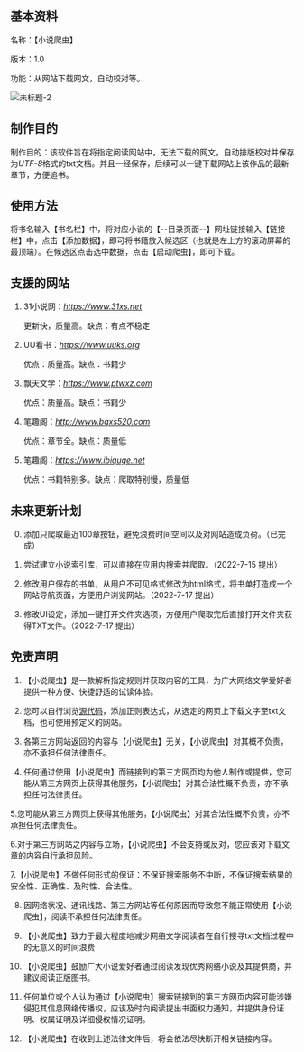 
## **基本资料**

名称：【小说爬虫】

版本：1.0

功能：从网站下载网文，自动校对等。

![未标题-2](https://user-images.githubusercontent.com/78750074/179153333-c544e2c9-b499-43d4-96a2-79edf1a1ee0c.jpg)

## **制作目的**

制作目的：该软件旨在将指定阅读网站中，无法下载的网文，自动排版校对并保存为*UTF-8*格式的txt文档。并且一经保存，后续可以一键下载网站上该作品的最新章节，方便追书。


## **使用方法**

将书名输入【书名栏】中，将对应小说的【--目录页面--】网址链接输入【链接栏】中，点击【添加数据】，即可将书籍放入候选区（也就是左上方的滚动屏幕的最顶端）。在候选区点击选中数据，点击【启动爬虫】，即可下载。


## **支援的网站**

1. 31小说网：*https://www.31xs.net*
  
    更新快，质量高。缺点：有点不稳定

2. UU看书：*https://www.uuks.org*
  
    优点：质量高。缺点：书籍少

3. 飘天文学：*https://www.ptwxz.com*
  
    优点：质量高。缺点：书籍少

4. 笔趣阁：*http://www.bqxs520.com*
  
    优点：章节全。缺点：质量低

5. 笔趣阁：*https://www.ibiquge.net*
  
    优点：书籍特别多。缺点：爬取特别慢，质量低
    


## **未来更新计划**

0. 添加只爬取最近100章按钮，避免浪费时间空间以及对网站造成负荷。（已完成）

1. 尝试建立小说索引库，可以直接在应用内搜索并爬取。（2022-7-15 提出）
  
2. 修改用户保存的书单，从用户不可见格式修改为html格式，将书单打造成一个网站导航页面，方便用户浏览网站。（2022-7-17 提出）
  
3. 修改UI设定，添加一键打开文件夹选项，方便用户爬取完后直接打开文件夹获得TXT文件。（2022-7-17 提出）



## **免责声明**

1. 【小说爬虫】是一款解析指定规则并获取内容的工具，为广大网络文学爱好者提供一种方便、快捷舒适的试读体验。

2. 您可以自行浏览[源代码](https://github.com/Henryyy-Hung/Web-Spider-of-Chinese-Fiction/blob/main/src/NovelSpider.py)，添加正则表达式，从选定的网页上下载文字至txt文档，也可使用预定义的网站。

3. 各第三方网站返回的内容与【小说爬虫】无关，【小说爬虫】对其概不负责，亦不承担任何法律责任。

4. 任何通过使用【小说爬虫】而链接到的第三方网页均为他人制作或提供，您可能从第三方网页上获得其他服务，【小说爬虫】对其合法性概不负责，亦不承担任何法律责任。

5.您可能从第三方网页上获得其他服务，【小说爬虫】对其合法性概不负责，亦不承担任何法律责任。

6.对于第三方网站之内容与立场，【小说爬虫】不会支持或反对，您应该对下载文章的内容自行承担风险。

7.【小说爬虫】不做任何形式的保证：不保证搜索服务不中断，不保证搜索结果的安全性、正确性、及时性、合法性。

8. 因网络状况、通讯线路、第三方网站等任何原因而导致您不能正常使用【小说爬虫】，阅读不承担任何法律责任。

9. 【小说爬虫】致力于最大程度地减少网络文学阅读者在自行搜寻txt文档过程中的无意义的时间浪费

10. 【小说爬虫】鼓励广大小说爱好者通过阅读发现优秀网络小说及其提供商，并建议阅读正版图书。

11. 任何单位或个人认为通过【小说爬虫】搜索链接到的第三方网页内容可能涉嫌侵犯其信息网络传播权，应该及时向阅读提出书面权力通知，并提供身份证明、权属证明及详细侵权情况证明。

12. 【小说爬虫】在收到上述法律文件后，将会依法尽快断开相关链接内容。
